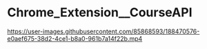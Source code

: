 # Chrome_Extension__CourseAPI
 


https://user-images.githubusercontent.com/85868593/188470576-e0aef675-38d2-4ce1-b8a0-961b7a14f22b.mp4

